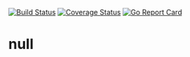 [![Build Status](https://travis-ci.org/danilobuerger/null.svg?branch=master)](https://travis-ci.org/danilobuerger/null) [![Coverage Status](https://coveralls.io/repos/github/danilobuerger/null/badge.svg?branch=master)](https://coveralls.io/github/danilobuerger/null?branch=master) [![Go Report Card](https://goreportcard.com/badge/github.com/danilobuerger/null)](https://goreportcard.com/report/github.com/danilobuerger/null)

# null
